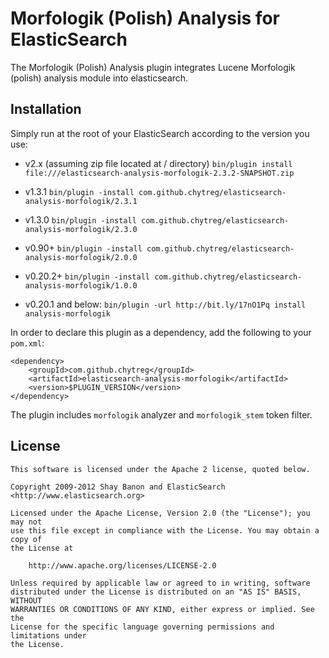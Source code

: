 Morfologik (Polish) Analysis for ElasticSearch
==================================

The Morfologik (Polish) Analysis plugin integrates Lucene Morfologik (polish) analysis module into elasticsearch.

Installation
------------

Simply run at the root of your ElasticSearch according to the version you use:
- v2.x (assuming zip file located at / directory)
  `bin/plugin install file:///elasticsearch-analysis-morfologik-2.3.2-SNAPSHOT.zip`

- v1.3.1
  `bin/plugin -install com.github.chytreg/elasticsearch-analysis-morfologik/2.3.1`

- v1.3.0
  `bin/plugin -install com.github.chytreg/elasticsearch-analysis-morfologik/2.3.0`

- v0.90+
  `bin/plugin -install com.github.chytreg/elasticsearch-analysis-morfologik/2.0.0`

- v0.20.2+
   `bin/plugin -install com.github.chytreg/elasticsearch-analysis-morfologik/1.0.0`

- v0.20.1 and below:
   `bin/plugin -url http://bit.ly/17nO1Pq install analysis-morfologik`
	
In order to declare this plugin as a dependency, add the following to your `pom.xml`:

	<dependency>
	    <groupId>com.github.chytreg</groupId>
	    <artifactId>elasticsearch-analysis-morfologik</artifactId>
	    <version>$PLUGIN_VERSION</version>
	</dependency>


The plugin includes `morfologik` analyzer and `morfologik_stem` token filter.

License
-------

    This software is licensed under the Apache 2 license, quoted below.

    Copyright 2009-2012 Shay Banon and ElasticSearch <http://www.elasticsearch.org>

    Licensed under the Apache License, Version 2.0 (the "License"); you may not
    use this file except in compliance with the License. You may obtain a copy of
    the License at

        http://www.apache.org/licenses/LICENSE-2.0

    Unless required by applicable law or agreed to in writing, software
    distributed under the License is distributed on an "AS IS" BASIS, WITHOUT
    WARRANTIES OR CONDITIONS OF ANY KIND, either express or implied. See the
    License for the specific language governing permissions and limitations under
    the License.
